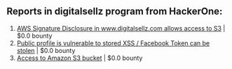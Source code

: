 ## Reports in digitalsellz program from HackerOne:
1. [AWS Signature Disclosure in www.digitalsellz.com allows access to S3](https://hackerone.com/reports/170052) | $0.0 bounty
2. [Public profile is vulnerable to stored XSS / Facebook Token can be stolen](https://hackerone.com/reports/175122) | $0.0 bounty
3. [Access to Amazon S3 bucket](https://hackerone.com/reports/170295) | $0.0 bounty